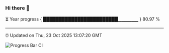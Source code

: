 ### Hi there 👋

⏳ Year progress { ████████████████████████▁▁▁▁▁▁ } 80.97 %

---

⏰ Updated on Thu, 23 Oct 2025 13:07:20 GMT

![Progress Bar CI](https://github.com/IshwaranRudhara/GIT-ACTION/workflows/Progress%20Bar%20CI/badge.svg)
